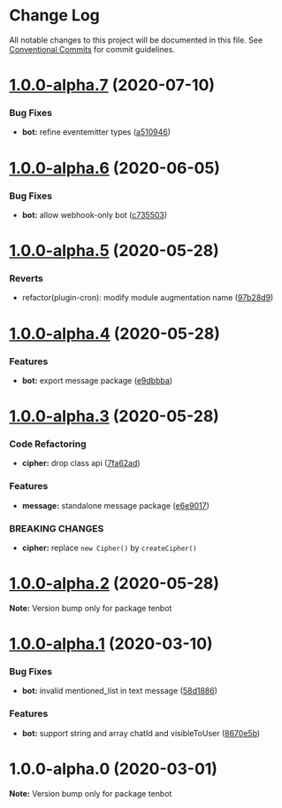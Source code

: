 # Change Log

All notable changes to this project will be documented in this file.
See [Conventional Commits](https://conventionalcommits.org) for commit guidelines.

# [1.0.0-alpha.7](https://github.com/tenbot/tenbot/compare/v1.0.0-alpha.6...v1.0.0-alpha.7) (2020-07-10)

### Bug Fixes

- **bot:** refine eventemitter types ([a510946](https://github.com/tenbot/tenbot/commit/a51094664e05513dec4a0ebfae6f191f1adbedcb))

# [1.0.0-alpha.6](https://github.com/tenbot/tenbot/compare/v1.0.0-alpha.5...v1.0.0-alpha.6) (2020-06-05)

### Bug Fixes

- **bot:** allow webhook-only bot ([c735503](https://github.com/tenbot/tenbot/commit/c73550344a6ea6b79e40afddf96f69cc0b063d04))

# [1.0.0-alpha.5](https://github.com/tenbot/tenbot/compare/v1.0.0-alpha.4...v1.0.0-alpha.5) (2020-05-28)

### Reverts

- refactor(plugin-cron): modify module augmentation name ([97b28d9](https://github.com/tenbot/tenbot/commit/97b28d9672d63f08c525a39e1abf94db95e2c217))

# [1.0.0-alpha.4](https://github.com/tenbot/tenbot/compare/v1.0.0-alpha.3...v1.0.0-alpha.4) (2020-05-28)

### Features

- **bot:** export message package ([e9dbbba](https://github.com/tenbot/tenbot/commit/e9dbbbac7dd74c6e025f3944c02a6b05d63c6ee9))

# [1.0.0-alpha.3](https://github.com/tenbot/tenbot/compare/v1.0.0-alpha.2...v1.0.0-alpha.3) (2020-05-28)

### Code Refactoring

- **cipher:** drop class api ([7fa62ad](https://github.com/tenbot/tenbot/commit/7fa62ada4249c8d7ffb557562f8582ea142936aa))

### Features

- **message:** standalone message package ([e6e9017](https://github.com/tenbot/tenbot/commit/e6e9017923825820fb1efd9df41226ba662a797a))

### BREAKING CHANGES

- **cipher:** replace `new Cipher()` by `createCipher()`

# [1.0.0-alpha.2](https://github.com/tenbot/tenbot/compare/v1.0.0-alpha.1...v1.0.0-alpha.2) (2020-05-28)

**Note:** Version bump only for package tenbot

# [1.0.0-alpha.1](https://github.com/tenbot/tenbot/compare/v1.0.0-alpha.0...v1.0.0-alpha.1) (2020-03-10)

### Bug Fixes

- **bot:** invalid mentioned_list in text message ([58d1886](https://github.com/tenbot/tenbot/commit/58d188607990ca780a696a965d752557157470d7))

### Features

- **bot:** support string and array chatId and visibleToUser ([8670e5b](https://github.com/tenbot/tenbot/commit/8670e5b43fbef2a89f3d15f1bb715b20e5b3a875))

# 1.0.0-alpha.0 (2020-03-01)

**Note:** Version bump only for package tenbot
